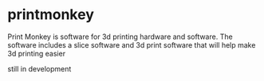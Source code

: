 # printmonkey
Print Monkey is software for 3d printing hardware and software. The software includes a slice software and 3d print software that will help make 3d printing easier




still in development
